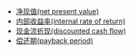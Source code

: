 - [净现值(net present value)]()
- [内部收益率(internal rate of return)]()
- [现金流折现(discounted cash flow)]()
- [偿还期(payback period)]()
